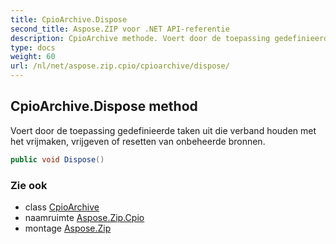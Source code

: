 ```yaml
---
title: CpioArchive.Dispose
second_title: Aspose.ZIP voor .NET API-referentie
description: CpioArchive methode. Voert door de toepassing gedefinieerde taken uit die verband houden met het vrijmaken vrijgeven of resetten van onbeheerde bronnen.
type: docs
weight: 60
url: /nl/net/aspose.zip.cpio/cpioarchive/dispose/
---
```

## CpioArchive.Dispose method

Voert door de toepassing gedefinieerde taken uit die verband houden met het vrijmaken, vrijgeven of resetten van onbeheerde bronnen.

```csharp
public void Dispose()
```

### Zie ook

* class [CpioArchive](../)
* naamruimte [Aspose.Zip.Cpio](../../cpioarchive/)
* montage [Aspose.Zip](../../../)


